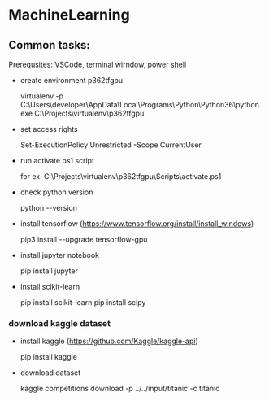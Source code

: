 # MachineLearning

## Common tasks:

Prerequsites: VSCode, terminal wirndow, power shell

- create environment p362tfgpu

  virtualenv -p C:\Users\developer\AppData\Local\Programs\Python\Python36\python.exe C:\Projects\virtualenv\p362tfgpu

- set access rights

  Set-ExecutionPolicy Unrestricted -Scope CurrentUser

- run activate ps1 script

  for ex:
  C:\Projects\virtualenv\p362tfgpu\Scripts\activate.ps1

- check python version 

  python --version

- install tensorflow (https://www.tensorflow.org/install/install_windows)

  pip3 install --upgrade tensorflow-gpu

- install jupyter notebook

  pip install jupyter

- install scikit-learn

  pip install scikit-learn
  pip install scipy

### download kaggle dataset

- install kaggle (https://github.com/Kaggle/kaggle-api)

  pip install kaggle

- download dataset

  kaggle competitions download -p ../../input/titanic -c titanic
